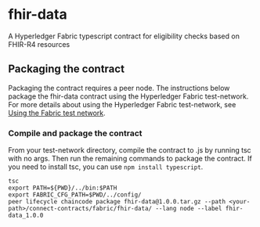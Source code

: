 # fhir-data
A Hyperledger Fabric typescript contract for eligibility checks based on FHIR-R4 resources

## Packaging the contract
Packaging the contract requires a peer node.  The instructions below package the fhir-data contract using the Hyperledger Fabric test-network.  For more details about using the Hyperledger Fabric test-network, see [Using the Fabric test network](https://hyperledger-fabric.readthedocs.io/en/release-2.3/test_network.html).

### Compile and package the contract
From your test-network directory, compile the contract to .js by running tsc with no args.  Then run the remaining commands to package the contract.  If you need to install tsc, you can use `npm install typescript`.
```shell
tsc
export PATH=${PWD}/../bin:$PATH
export FABRIC_CFG_PATH=$PWD/../config/
peer lifecycle chaincode package fhir-data@1.0.0.tar.gz --path <your-path>/connect-contracts/fabric/fhir-data/ --lang node --label fhir-data_1.0.0
```
